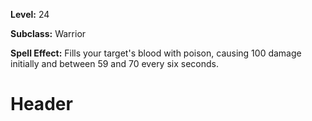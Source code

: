 <!-- TITLE: Skill: Bleeding Slash -->
<!-- SUBTITLE:  -->

**Level:** 24

**Subclass:** Warrior

**Spell Effect:** Fills your target's blood with poison, causing 100 damage initially and between 59 and 70 every six seconds.

# Header
